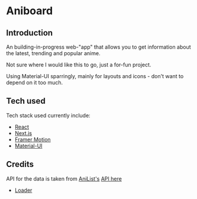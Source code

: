 # Aniboard

## Introduction

An building-in-progress web-"app" that allows you to get information about the latest, trending and popular anime.

Not sure where I would like this to go, just a for-fun project.

Using Material-UI sparringly, mainly for layouts and icons - don't want to depend on it too much.

## Tech used

Tech stack used currently include:

* [React](https://reactjs.org/)
* [Next.js](https://nextjs.org/)
* [Framer Motion](https://www.framer.com/motion/)
* [Material-UI](https://material-ui.com/)

## Credits

API for the data is taken from [AniList's](https://anilist.co/) [API here](https://anilist.gitbook.io/anilist-apiv2-docs/)

* [Loader](https://codepen.io/tashfene/pen/raEqrJ)